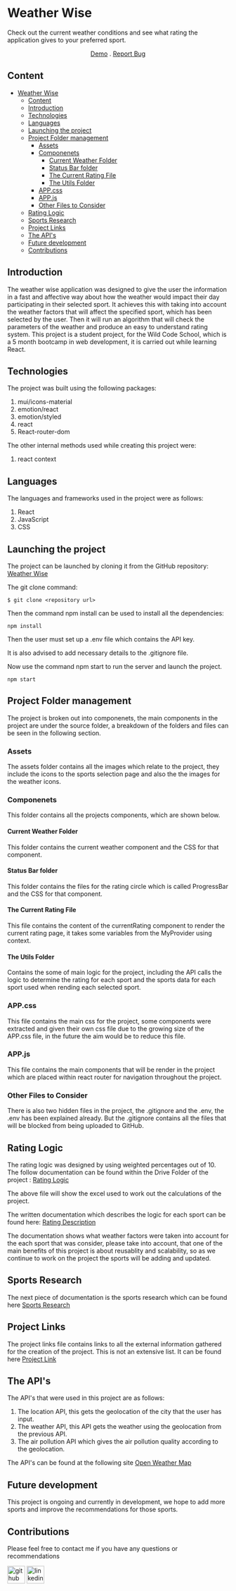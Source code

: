 # Weather Wise

Check out the current weather conditions and see what rating the application gives to your preferred sport.

<p align="center">
  <a href="https://weatherwise.netlify.app/">Demo</a> . 
  <a href="https://github.com/Billy-Night/weather_wise_app/issues">Report Bug</a>
 </p>

## Content 

- [Weather Wise](#weather-wise)
  - [Content](#content)
  - [Introduction](#introduction)
  - [Technologies](#technologies)
  - [Languages](#languages)
  - [Launching the project](#launching-the-project)
  - [Project Folder management](#project-folder-management)
    - [Assets](#assets)
    - [Componenets](#componenets)
      - [Current Weather Folder](#current-weather-folder)
      - [Status Bar folder](#status-bar-folder)
      - [The Current Rating File](#the-current-rating-file)
      - [The Utils Folder](#the-utils-folder)
    - [APP.css](#appcss)
    - [APP.js](#appjs)
    - [Other Files to Consider](#other-files-to-consider)
  - [Rating Logic](#rating-logic)
  - [Sports Research](#sports-research)
  - [Project Links](#project-links)
  - [The API's](#the-apis)
  - [Future development](#future-development)
  - [Contributions](#contributions)
## Introduction

The weather wise application was designed to give the user the information in a fast and affective way about how the weather would impact their day participating in their selected sport. It achieves this with taking into account the weather factors that will affect the specified sport, which has been selected by the user. Then it will run an algorithm that will check the parameters of the weather and produce an easy to understand rating system. This project is a student project, for the Wild Code School, which is a 5 month bootcamp in web development, it is carried out while learning React.

## Technologies
The project was built using the following packages:
1. mui/icons-material
2. emotion/react
3. emotion/styled
4. react
5. React-router-dom

The other internal methods used while creating this project were:
1. react context

## Languages 
The languages and frameworks used in the project were as follows:
1. React
2. JavaScript
3. CSS

## Launching the project 
The project can be launched by cloning it from the GitHub repository:
[Weather Wise](https://github.com/Billy-Night/project2-weather-wise-app)

The git clone command:

`$ git clone <repository url>` 

Then the command npm install can be used to install all the dependencies:

`npm install`

Then the user must set up a .env file which contains the API key.

It is also advised to add necessary details to the .gitignore file.

Now use the command npm start to run the server and launch the project.

`npm start`

## Project Folder management
The project is broken out into componenets, the main components in the project are under the source folder, a breakdown of the folders and files can be seen in the following section. 
### Assets
The assets folder contains all the images which relate to the project, they include the icons to the sports selection page and also the the images for the weather icons.

### Componenets
This folder contains all the projects components, which are shown below.
#### Current Weather Folder
This folder contains the  current weather component and the CSS for that component.
#### Status Bar folder
This folder contains the files for the rating circle which is called ProgressBar and the CSS for that component.
#### The Current Rating File
This file contains the content of the currentRating component to render the current rating page, it takes some variables from the MyProvider using context.

#### The Utils Folder
Contains the some of main logic for the project, including the API calls the logic to determine the rating for each sport and the sports data for each sport used when rending each selected sport.

### APP.css 
This file contains the main css for the project, some components were extracted and given their own css file due to the growing size of the APP.css file, in the future the aim would be to reduce this file.

### APP.js 
This file contains the main components that will be render in the project which are placed within react router for navigation throughout the project.

### Other Files to Consider
There is also two hidden files in the project, the .gitignore and the .env, the .env has been explained already. But the .gitignore contains all the files that will be blocked from being uploaded to GitHub.

## Rating Logic
The rating logic was designed by using weighted percentages out of 10. The follow documentation can be found within the Drive Folder of the project :
 [Rating Logic](https://docs.google.com/spreadsheets/d/1p70ekIo1Y9cjNWzRW7qnkRy26js3-0CaIBB37DIykLE/edit#gid=0)

The above file will show the excel used to work out the calculations of the project.

The written documentation which describes the logic for each sport can be found here: [Rating Description](https://docs.google.com/document/d/1-6jl5doi0yxx2qOCsEYJgLoKVLXTchKOUsKekyj6nxs/edit)

The documentation shows what weather factors were taken into account for the each sport that was consider, please take into account, that one of the main benefits of this project is about reusablity and scalability, so as we continue to work on the project the sports will be adding and updated.

## Sports Research
The next piece of documentation is the sports research which can be found here [Sports Research](https://docs.google.com/document/d/1MoCuNbKWR1nALxiuKG2vW8IAAUBz4IIrC84EyWFgNMc/edit)

## Project Links
The project links file contains links to all the external information gathered for the creation of the project. This is not an extensive list. It can be found here [Project Link](https://docs.google.com/document/d/1CigW9Lo96P91aW-7e1iCDInfQbjQc3KYd0_NT4gKNTw/edit)

## The API's
The API's that were used in this project are as follows:
1. The location API, this gets the geolocation of the city that the user has input.
2. The weather API, this API gets the weather using the geolocation from the previous API.
3. The air pollution API which gives the air pollution quality according to the geolocation.

The API's can be found at the following site [Open Weather Map](https://openweathermap.org/api)
## Future development
This project is ongoing and currently in development, we hope to add more sports and improve the recommendations for those sports.

## Contributions
Please feel free to contact me if you have any questions or recommendations

[<img src='https://cdn.jsdelivr.net/npm/simple-icons@3.0.1/icons/github.svg' alt='github' height='40'>](https://github.com/Billy-Night)  [<img src='https://static-exp1.licdn.com/sc/h/9wzc6pgtn06j7dubaufd5wbwv' alt='linkedin' height='40'>](https://www.linkedin.com/in/billynightingale)
